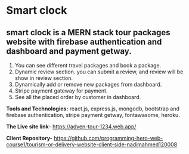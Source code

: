 # Smart clock
## smart clock is a MERN stack tour packages website with firebase authentication and dashboard and payment getway.
1. You can see different travel packages and book a package.
2. Dynamic review section. you can submit a review, and review will be show in review section.
3. Dynamically add or remove new packages from dashboard.
4. Stripe payment gateway for payment. 
5. See all the placed order by customer in dashboard.

**Tools and Technologies:** react.js, express.js, mongodb, bootstrap and firebase authentication, 
stripe payment getway, fontawasome, heroku.

**The Live site link**- https://adven-tour-1234.web.app/

**Client Repository-** https://github.com/programming-hero-web-course1/tourism-or-delivery-website-client-side-nadimahmed120008

